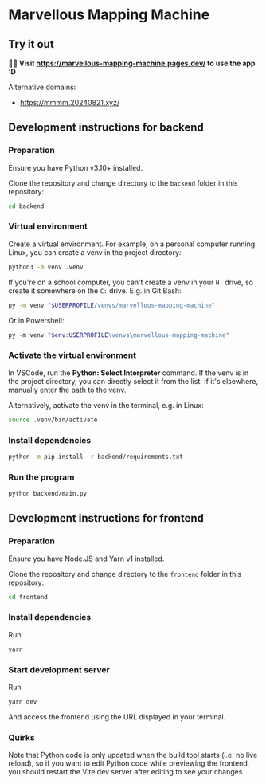 # Marvellous Mapping Machine

## Try it out

**🧑‍💻 Visit <https://marvellous-mapping-machine.pages.dev/> to use the app :D**

Alternative domains:

- <https://mmmm.20240821.xyz/>

## Development instructions for backend

### Preparation

Ensure you have Python v3.10+ installed.

Clone the repository and change directory to the `backend` folder in this repository:

```bash
cd backend
```

### Virtual environment

Create a virtual environment. For example, on a personal computer running Linux, you can create a venv in the project directory:

```bash
python3 -m venv .venv
```

If you're on a school computer, you can't create a venv in your `H:` drive, so create it somewhere on the `C:` drive. E.g. in Git Bash:

```bash
py -m venv "$USERPROFILE/venvs/marvellous-mapping-machine"
```

Or in Powershell:

```powershell
py -m venv "$env:USERPROFILE\venvs\marvellous-mapping-machine"
```

### Activate the virtual environment

In VSCode, run the **Python: Select Interpreter** command. If the venv is in the project directory, you can directly select it from the list. If it's elsewhere, manually enter the path to the venv.

Alternatively, activate the venv in the terminal, e.g. in Linux:

```bash
source .venv/bin/activate
```

### Install dependencies

```bash
python -m pip install -r backend/requirements.txt
```

### Run the program

```bash
python backend/main.py
```

## Development instructions for frontend

### Preparation

Ensure you have Node.JS and Yarn v1 installed.

Clone the repository and change directory to the `frontend` folder in this repository:

```bash
cd frontend
```

### Install dependencies

Run:

```bash
yarn
```

### Start development server

Run

```bash
yarn dev
```

And access the frontend using the URL displayed in your terminal.

### Quirks

Note that Python code is only updated when the build tool starts (i.e. no live reload), so if you want to edit Python code while previewing the frontend, you should restart the Vite dev server after editing to see your changes.
